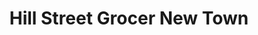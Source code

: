 ---
title: "Hill Street Grocer New Town"
url: /hobart/hill-street-grocer-new-town/
shop: supermarket
---